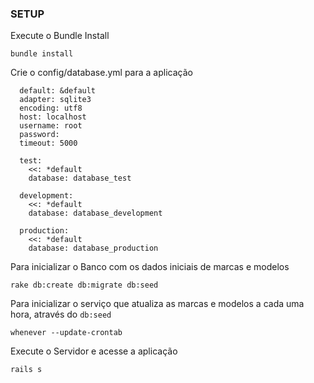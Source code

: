 ### SETUP

Execute o Bundle Install

```
bundle install
```

Crie o config/database.yml para a aplicação

```
  default: &default
  adapter: sqlite3
  encoding: utf8
  host: localhost
  username: root
  password:
  timeout: 5000

  test:
    <<: *default
    database: database_test

  development:
    <<: *default
    database: database_development

  production:
    <<: *default
    database: database_production
```

Para inicializar o Banco com os dados iniciais de marcas e modelos

```
rake db:create db:migrate db:seed
```

Para inicializar o serviço que atualiza as marcas e modelos a cada uma hora,
através do `db:seed`

```
whenever --update-crontab
```

Execute o Servidor e acesse a aplicação

```
rails s
```
